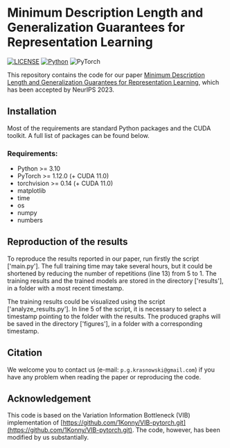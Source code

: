# Minimum Description Length and Generalization Guarantees for Representation Learning

[![LICENSE](https://img.shields.io/badge/license-MIT-green)](https://github.com/PiotrKrasnowski/MDL_and_Generalization_Guarantees_for_Representation_Learning/blob/main/LICENSE.md)
[![Python](https://img.shields.io/badge/python-3.10-blue.svg)](https://www.python.org/)
![PyTorch](https://img.shields.io/badge/pytorch-1.12.1-%237732a8)

This repository contains the code for our paper [Minimum Description Length and Generalization Guarantees for Representation Learning](), which has been accepted by NeurIPS 2023.

## Installation

Most of the requirements are standard Python packages and the CUDA toolkit. A full list of packages can be found below. 

### Requirements:
- Python >= 3.10
- PyTorch >= 1.12.0 (+ CUDA 11.0)
- torchvision >= 0.14 (+ CUDA 11.0)
- matplotlib
- time
- os
- numpy
- numbers

## Reproduction of the results

To reproduce the results reported in our paper, run firstly the script ['main.py']. The full training time may take several hours, but it could be shortened by reducing the number of repetitions (line 13) from 5 to 1. The training results and the trained models are stored in the directory ['results'], in a folder with a most recent timestamp. 

The training results could be visualized using the script ['analyze_results.py']. In line 5 of the script, it is necessary to select a timestamp pointing to the folder with the results. The produced graphs will be saved in the directory ['figures'], in a folder with a corresponding timestamp. 

## Citation

We welcome you to contact us (e-mail: ```p.g.krasnowski@gmail.com```) if you have any problem when reading the paper or reproducing the code.

## Acknowledgement
This code is based on the Variation Information Bottleneck (VIB) implementation of [https://github.com/1Konny/VIB-pytorch.git](https://github.com/1Konny/VIB-pytorch.git). The code, however, has been modified by us substantially.
